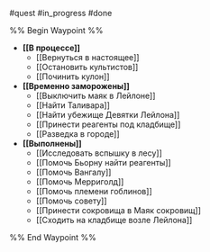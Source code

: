 #quest #in_progress #done

%% Begin Waypoint %%
- **[[В процессе]]**
	- [[Вернуться в настоящее]]
	- [[Остановить культистов]]
	- [[Починить кулон]]
- **[[Временно заморожены]]**
	- [[Выключить маяк в Лейлоне]]
	- [[Найти Таливара]]
	- [[Найти убежище Девятки Лейлона]]
	- [[Принести реагенты под кладбище]]
	- [[Разведка в городе]]
- **[[Выполнены]]**
	- [[Исследовать вспышку в лесу]]
	- [[Помочь Бьорну найти реагенты]]
	- [[Помочь Вангалу]]
	- [[Помочь Мерриголд]]
	- [[Помочь племени гоблинов]]
	- [[Помочь совету]]
	- [[Принести сокровища в Маяк сокровищ]]
	- [[Сходить на кладбище возле Лейлона]]

%% End Waypoint %%
